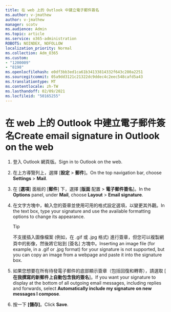 ```yaml
---
title: 在 web 上的 Outlook 中建立電子郵件簽名
ms.author: v-jmathew
author: v-jmathew
manager: scotv
ms.audience: Admin
ms.topic: article
ms.service: o365-administration
ROBOTS: NOINDEX, NOFOLLOW
localization_priority: Normal
ms.collection: Adm_O365
ms.custom:
- "1200009"
- "8198"
ms.openlocfilehash: e0df3bb3ed1ca61b34133814332f643c280a2251
ms.sourcegitcommit: 05a9dd3121c21322dc9ddec4c2eec548cafd5a43
ms.translationtype: MT
ms.contentlocale: zh-TW
ms.lasthandoff: 02/09/2021
ms.locfileid: "50165255"
---
```

# <a name="create-email-signature-in-outlook-on-the-web"></a><span data-ttu-id="09836-102">在 web 上的 Outlook 中建立電子郵件簽名</span><span class="sxs-lookup"><span data-stu-id="09836-102">Create email signature in Outlook on the web</span></span>

1. <span data-ttu-id="09836-103">登入 Outlook 網頁版。</span><span class="sxs-lookup"><span data-stu-id="09836-103">Sign in to Outlook on the web.</span></span>
2. <span data-ttu-id="09836-104">在上方導覽列上，選擇 [**設定**  >  **郵件**]。</span><span class="sxs-lookup"><span data-stu-id="09836-104">On the top navigation bar, choose **Settings** > **Mail**.</span></span>
3. <span data-ttu-id="09836-105">在 [**選項**] 面板的 [**郵件**] 下，選擇 [**版面** 配置  >  **電子郵件簽名**]。</span><span class="sxs-lookup"><span data-stu-id="09836-105">In the **Options** panel, under **Mail**, choose **Layout** > **Email signature**.</span></span>
4. <span data-ttu-id="09836-106">在文字方塊中，輸入您的簽章並使用可用的格式設定選項，以變更其外觀。</span><span class="sxs-lookup"><span data-stu-id="09836-106">In the text box, type your signature and use the available formatting options to change its appearance.</span></span>

    > [!TIP]
    > <span data-ttu-id="09836-107">不支援插入圖像檔案 (例如，在 .gif 或 .jpg 格式) 進行簽章，但您可以複製網頁中的影像，然後將它貼到 [簽名] 方塊中。</span><span class="sxs-lookup"><span data-stu-id="09836-107">Inserting an image file (for example, in a .gif or .jpg format) for your signature is not supported, but you can copy an image from a webpage and paste it into the signature box.</span></span>

5. <span data-ttu-id="09836-108">如果您想要在所有待發電子郵件的底部顯示簽章（包括回復和轉寄），請選取 [ **在我撰寫的新郵件上自動包含我的簽名**]。</span><span class="sxs-lookup"><span data-stu-id="09836-108">If you want your signature to display at the bottom of all outgoing email messages, including replies and forwards, select **Automatically include my signature on new messages I compose**.</span></span>
6. <span data-ttu-id="09836-109">按一下 **[儲存]**。</span><span class="sxs-lookup"><span data-stu-id="09836-109">Click **Save**.</span></span>
